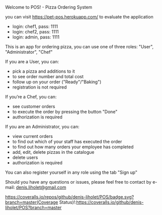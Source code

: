 Welcome to POS!  - Pizza Ordering System  

you can visit https://pet-pos.herokuapp.com/ to evaluate the application

- login: chef1, pass: 1111
- login: chef2, pass: 1111
- login: admin, pass: 1111

This is an app for ordering pizza, you can use one of three roles: "User", "Administrator", "Chef"

If you are a User, you can:
- pick a pizza and additions to it
- to see order number and total cost
- follow up on your order ("Ready"/"Baking")
- registration is not required

If you’re a Chef, you can:
- see customer orders
- to execute the order by pressing the button "Done"
- authorization is required

If you are an Administrator, you can:
- view current orders
- to find out which of your staff has executed the order
- to find out how many orders your employee has completed
- add, edit, delete pizzas in the catalogue
- delete users
- authorization is required

You can also register yourself in any role using the tab "Sign up"


Should you have any questions or issues, please feel free to contact by e-mail: denis.liholet@gmail.com


https://coveralls.io/repos/github/denis-liholet/POS/badge.svg?branch=master(Coverage Status)!:https://coveralls.io/github/denis-liholet/POS?branch=master